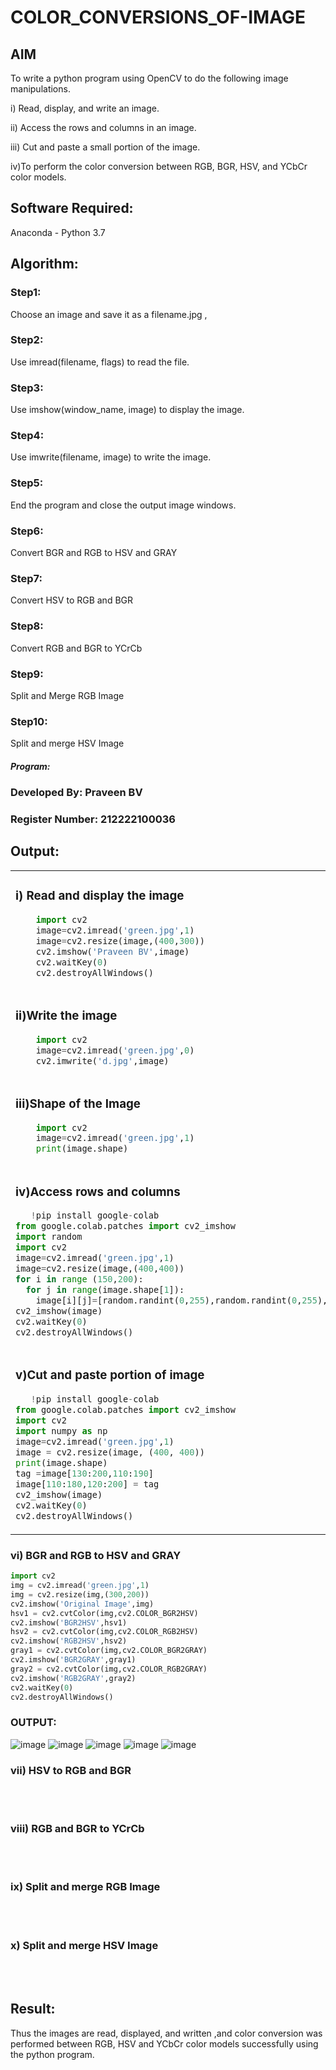 # COLOR_CONVERSIONS_OF-IMAGE
## AIM
To write a python program using OpenCV to do the following image manipulations.

i) Read, display, and write an image.

ii) Access the rows and columns in an image.

iii) Cut and paste a small portion of the image.

iv)To perform the color conversion between RGB, BGR, HSV, and YCbCr color models.


## Software Required:
Anaconda - Python 3.7
## Algorithm:
### Step1:
Choose an image and save it as a filename.jpg ,
### Step2:
Use imread(filename, flags) to read the file.
### Step3:
Use imshow(window_name, image) to display the image.
### Step4:
Use imwrite(filename, image) to write the image.
### Step5:
End the program and close the output image windows.
### Step6:
Convert BGR and RGB to HSV and GRAY
### Step7:
Convert HSV to RGB and BGR
### Step8:
Convert RGB and BGR to YCrCb
### Step9:
Split and Merge RGB Image
### Step10:
Split and merge HSV Image

##### Program:
### Developed By: Praveen BV
### Register Number: 212222100036


## Output:

<table>
  <tr>
    <td width=50%>

### i) Read and display the image
```Python
    import cv2
    image=cv2.imread('green.jpg',1)
    image=cv2.resize(image,(400,300))
    cv2.imshow('Praveen BV',image)
    cv2.waitKey(0)
    cv2.destroyAllWindows()
``` 
  </td>
  <td>
    
### OUTPUT:

![green](https://github.com/Praveen22042005/COLOR_CONVERSIONS_OF-IMAGE/assets/112475766/ab94fba7-ee06-4b17-a9c9-608037050f38)
  </td>
  </tr>
 
   <tr>
    <td width=50%>

### ii)Write the image
```Python
    import cv2
    image=cv2.imread('green.jpg',0)
    cv2.imwrite('d.jpg',image)
```
  </td>
  <td>

### OUTPUT:

![out](https://github.com/Praveen22042005/COLOR_CONVERSIONS_OF-IMAGE/assets/112475766/429b314c-793e-4689-9a22-7b5b86f5cec6)

  </td>
  </tr>
  <tr>
    <td width=50%>

### iii)Shape of the Image
```Python
    import cv2
    image=cv2.imread('green.jpg',1)
    print(image.shape)
```
  </td>
  <td>

### OUTPUT:
![out 1](https://github.com/Praveen22042005/COLOR_CONVERSIONS_OF-IMAGE/assets/112475766/3502d9cf-0e59-4839-a360-fbfd913bb458)

  </td>
  </tr>
  <tr>
    <td>

### iv)Access rows and columns
```Python
   !pip install google-colab
from google.colab.patches import cv2_imshow
import random
import cv2
image=cv2.imread('green.jpg',1)
image=cv2.resize(image,(400,400))
for i in range (150,200):
  for j in range(image.shape[1]):
    image[i][j]=[random.randint(0,255),random.randint(0,255),random.randint(0,255)] 
cv2_imshow(image)
cv2.waitKey(0)
cv2.destroyAllWindows()
```
  </td>
  <td width="50%">

### OUTPUT:

 ![image](https://github.com/Praveen22042005/COLOR_CONVERSIONS_OF-IMAGE/assets/112475766/57b80586-c2c5-4d30-bddc-32f9afb7b001)


  </td>
  </tr>
  <tr>
    <td width=50%>

### v)Cut and paste portion of image

 ```Python
    !pip install google-colab
from google.colab.patches import cv2_imshow
import cv2
import numpy as np
image=cv2.imread('green.jpg',1)
image = cv2.resize(image, (400, 400))
print(image.shape)
tag =image[130:200,110:190]
image[110:180,120:200] = tag
cv2_imshow(image)
cv2.waitKey(0)
cv2.destroyAllWindows()
```
  </td>
  <td>
    
### OUTPUT:
![image](https://github.com/Praveen22042005/COLOR_CONVERSIONS_OF-IMAGE/assets/112475766/4ab42df1-7869-4057-813e-2f36573a40ef)


  </td>
  </tr>
</table>

### vi) BGR and RGB to HSV and GRAY
```Python
import cv2
img = cv2.imread('green.jpg',1)
img = cv2.resize(img,(300,200))
cv2.imshow('Original Image',img)
hsv1 = cv2.cvtColor(img,cv2.COLOR_BGR2HSV)
cv2.imshow('BGR2HSV',hsv1)
hsv2 = cv2.cvtColor(img,cv2.COLOR_RGB2HSV)
cv2.imshow('RGB2HSV',hsv2)
gray1 = cv2.cvtColor(img,cv2.COLOR_BGR2GRAY)
cv2.imshow('BGR2GRAY',gray1)
gray2 = cv2.cvtColor(img,cv2.COLOR_RGB2GRAY)
cv2.imshow('RGB2GRAY',gray2)
cv2.waitKey(0)
cv2.destroyAllWindows()
```

### OUTPUT:
![image](https://github.com/Praveen22042005/COLOR_CONVERSIONS_OF-IMAGE/assets/112475766/b932447d-5145-40a4-a9b1-867fc1e13b91)
![image](https://github.com/Praveen22042005/COLOR_CONVERSIONS_OF-IMAGE/assets/112475766/472665a3-0ac6-4ca9-9063-d75f68857bc7)
![image](https://github.com/Praveen22042005/COLOR_CONVERSIONS_OF-IMAGE/assets/112475766/c55d6fe3-722f-444d-8c56-4fbc5cda4917)
![image](https://github.com/Praveen22042005/COLOR_CONVERSIONS_OF-IMAGE/assets/112475766/4fcf7e77-6753-4bda-9b59-678940bc4b5d)
![image](https://github.com/Praveen22042005/COLOR_CONVERSIONS_OF-IMAGE/assets/112475766/90be3e77-b45f-4138-b9c2-a27e45a211f9)



### vii) HSV to RGB and BGR
<br>
<br>

### viii) RGB and BGR to YCrCb
<br>
<br>

### ix) Split and merge RGB Image
<br>
<br>

### x) Split and merge HSV Image
<br>
<br>




## Result:
Thus the images are read, displayed, and written ,and color conversion was performed between RGB, HSV and YCbCr color models successfully using the python program.







